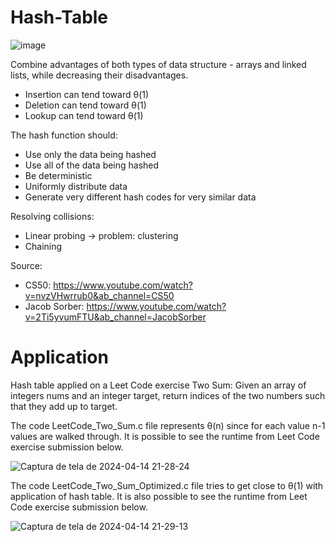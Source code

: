 # Hash-Table

![image](https://github.com/carologata/Hash-Table/assets/105884639/706ab7a1-4d79-41b1-b737-21cc631f14a3)

Combine advantages of both types of data structure - arrays and linked lists, while decreasing their disadvantages.

- Insertion can tend toward θ(1)
- Deletion can tend toward θ(1)
- Lookup can tend toward θ(1)

The hash function should:
 - Use only the data being hashed
 - Use all of the data being hashed
 - Be deterministic
 - Uniformly distribute data
 - Generate very different hash codes for very similar data

Resolving collisions:
 - Linear probing -> problem: clustering
 - Chaining

Source:
 - CS50: https://www.youtube.com/watch?v=nvzVHwrrub0&ab_channel=CS50
 - Jacob Sorber: https://www.youtube.com/watch?v=2Ti5yvumFTU&ab_channel=JacobSorber

# Application

Hash table applied on a Leet Code exercise Two Sum:
Given an array of integers nums and an integer target, return indices of the two numbers such that they add up to target.

The code LeetCode_Two_Sum.c file represents θ(n) since for each value n-1 values are walked through.
It is possible to see the runtime from Leet Code exercise submission below.

![Captura de tela de 2024-04-14 21-28-24](https://github.com/carologata/Hash-Table/assets/105884639/cf68ced4-9846-4fab-8e99-bd95573fcd11)

The code LeetCode_Two_Sum_Optimized.c file tries to get close to θ(1) with application of hash table.
It is also possible to see the runtime from Leet Code exercise submission below.

![Captura de tela de 2024-04-14 21-29-13](https://github.com/carologata/Hash-Table/assets/105884639/79e518c4-3c44-4b9f-a511-c3dc5e7cd423)
